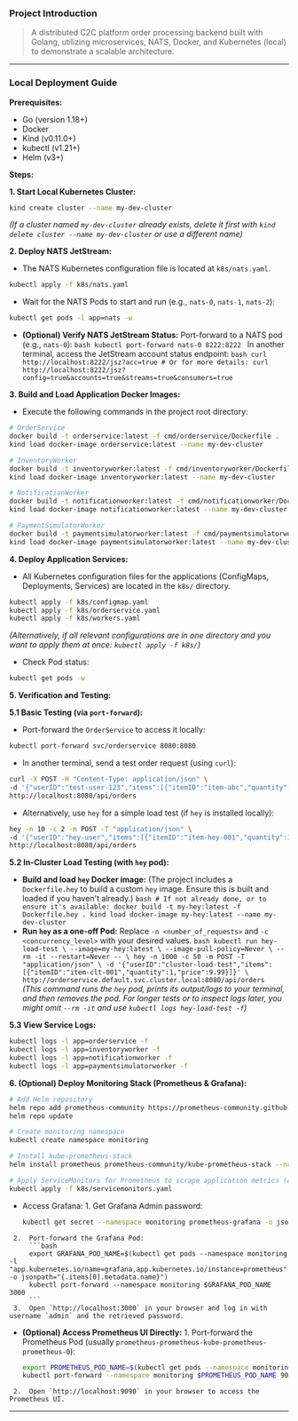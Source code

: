 ### Project Introduction

> A distributed C2C platform order processing backend built with Golang, utilizing microservices, NATS, Docker, and Kubernetes (local) to demonstrate a scalable architecture.

---

### Local Deployment Guide

**Prerequisites:**
*   Go (version 1.18+)
*   Docker
*   Kind (v0.11.0+)
*   kubectl (v1.21+)
*   Helm (v3+)

**Steps:**

**1. Start Local Kubernetes Cluster:**
   ```bash
   kind create cluster --name my-dev-cluster
   ```
   *(If a cluster named `my-dev-cluster` already exists, delete it first with `kind delete cluster --name my-dev-cluster` or use a different name)*

**2. Deploy NATS JetStream:**
   *   The NATS Kubernetes configuration file is located at `k8s/nats.yaml`.
   ```bash
   kubectl apply -f k8s/nats.yaml
   ```
   *   Wait for the NATS Pods to start and run (e.g., `nats-0`, `nats-1`, `nats-2`):
   ```bash
   kubectl get pods -l app=nats -w
   ```
   *   **(Optional) Verify NATS JetStream Status:**
     Port-forward to a NATS pod (e.g., `nats-0`):
     ```bash
     kubectl port-forward nats-0 8222:8222
     ```
     In another terminal, access the JetStream account status endpoint:
     ```bash
     curl http://localhost:8222/jsz?acc=true
     # Or for more details: curl http://localhost:8222/jsz?config=true&accounts=true&streams=true&consumers=true
     ```

**3. Build and Load Application Docker Images:**
   *   Execute the following commands in the project root directory:
   ```bash
   # OrderService
   docker build -t orderservice:latest -f cmd/orderservice/Dockerfile .
   kind load docker-image orderservice:latest --name my-dev-cluster

   # InventoryWorker
   docker build -t inventoryworker:latest -f cmd/inventoryworker/Dockerfile .
   kind load docker-image inventoryworker:latest --name my-dev-cluster

   # NotificationWorker
   docker build -t notificationworker:latest -f cmd/notificationworker/Dockerfile .
   kind load docker-image notificationworker:latest --name my-dev-cluster

   # PaymentSimulatorWorker
   docker build -t paymentsimulatorworker:latest -f cmd/paymentsimulatorworker/Dockerfile .
   kind load docker-image paymentsimulatorworker:latest --name my-dev-cluster
   ```

**4. Deploy Application Services:**
   *   All Kubernetes configuration files for the applications (ConfigMaps, Deployments, Services) are located in the `k8s/` directory.
   ```bash
   kubectl apply -f k8s/configmap.yaml
   kubectl apply -f k8s/orderservice.yaml
   kubectl apply -f k8s/workers.yaml 
   ```
   *(Alternatively, if all relevant configurations are in one directory and you want to apply them at once: `kubectl apply -f k8s/`)*
   *   Check Pod status:
   ```bash
   kubectl get pods -w
   ```

**5. Verification and Testing:**

   **5.1 Basic Testing (via `port-forward`):**
   *   Port-forward the `OrderService` to access it locally:
   ```bash
   kubectl port-forward svc/orderservice 8080:8080
   ```
   *   In another terminal, send a test order request (using `curl`):
   ```bash
   curl -X POST -H "Content-Type: application/json" \
   -d '{"userID":"test-user-123","items":[{"itemID":"item-abc","quantity":2,"price":10.50},{"itemID":"item-xyz","quantity":1,"price":25.00}]}' \
   http://localhost:8080/api/orders
   ```
   *   Alternatively, use `hey` for a simple load test (if `hey` is installed locally):
   ```bash
   hey -n 10 -c 2 -m POST -T "application/json" \
   -d '{"userID":"hey-user","items":[{"itemID":"item-hey-001","quantity":1,"price":19.99}]}' \
   http://localhost:8080/api/orders
   ```

   **5.2 In-Cluster Load Testing (with `hey` pod):**
   *   **Build and load `hey` Docker image:**
     (The project includes a `Dockerfile.hey` to build a custom `hey` image. Ensure this is built and loaded if you haven't already.)
     ```bash
     # If not already done, or to ensure it's available:
     docker build -t my-hey:latest -f Dockerfile.hey .
     kind load docker-image my-hey:latest --name my-dev-cluster
     ```
   *   **Run `hey` as a one-off Pod:**
     Replace `-n <number_of_requests>` and `-c <concurrency_level>` with your desired values.
     ```bash
     kubectl run hey-load-test \
       --image=my-hey:latest \
       --image-pull-policy=Never \
       --rm -it --restart=Never -- \
       hey -n 1000 -c 50 -m POST -T "application/json" \
       -d '{"userID":"cluster-load-test","items":[{"itemID":"item-clt-001","quantity":1,"price":9.99}]}' \
       http://orderservice.default.svc.cluster.local:8080/api/orders
     ```
     *(This command runs the `hey` pod, prints its output/logs to your terminal, and then removes the pod. For longer tests or to inspect logs later, you might omit `--rm -it` and use `kubectl logs hey-load-test -f`)*

   **5.3 View Service Logs:**
   ```bash
   kubectl logs -l app=orderservice -f
   kubectl logs -l app=inventoryworker -f
   kubectl logs -l app=notificationworker -f
   kubectl logs -l app=paymentsimulatorworker -f
   ```

**6. (Optional) Deploy Monitoring Stack (Prometheus & Grafana):**
   ```bash
   # Add Helm repository
   helm repo add prometheus-community https://prometheus-community.github.io/helm-charts
   helm repo update

   # Create monitoring namespace
   kubectl create namespace monitoring

   # Install kube-prometheus-stack
   helm install prometheus prometheus-community/kube-prometheus-stack --namespace monitoring --set prometheus.prometheusSpec.maximumStartupDurationSeconds=60

   # Apply ServiceMonitors for Prometheus to scrape application metrics (assuming they are in k8s/servicemonitors.yaml)
   kubectl apply -f k8s/servicemonitors.yaml
   ```
   *   Access Grafana:
     1.  Get Grafana Admin password:
         ```bash
         kubectl get secret --namespace monitoring prometheus-grafana -o jsonpath="{.data.admin-password}" | base64 --decode ; echo
         ```
     2.  Port-forward the Grafana Pod:
         ```bash
         export GRAFANA_POD_NAME=$(kubectl get pods --namespace monitoring -l "app.kubernetes.io/name=grafana,app.kubernetes.io/instance=prometheus" -o jsonpath="{.items[0].metadata.name}")
         kubectl port-forward --namespace monitoring $GRAFANA_POD_NAME 3000
         ```
     3.  Open `http://localhost:3000` in your browser and log in with username `admin` and the retrieved password.

   *   **(Optional) Access Prometheus UI Directly:**
     1.  Port-forward the Prometheus Pod (usually `prometheus-prometheus-kube-prometheus-prometheus-0`):
         ```bash
         export PROMETHEUS_POD_NAME=$(kubectl get pods --namespace monitoring -l "app.kubernetes.io/name=prometheus,app.kubernetes.io/instance=prometheus-kube-prometheus" -o jsonpath="{.items[0].metadata.name}")
         kubectl port-forward --namespace monitoring $PROMETHEUS_POD_NAME 9090
         ```
     2.  Open `http://localhost:9090` in your browser to access the Prometheus UI.

---